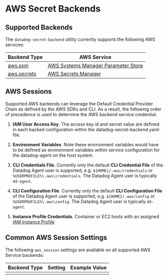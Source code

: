 # AWS Secret Backends

## Supported Backends

The `datadog-secret-backend` utility currently supports the following AWS services:

| Backend Type | AWS Service |
| --- | --- |
| [aws.ssm](ssm.md) | [AWS Systems Manager Parameter Store](https://docs.aws.amazon.com/systems-manager/latest/userguide/systems-manager-parameter-store.html) |
| [aws.secrets](secrets.md) | [AWS Secrets Manager](https://docs.aws.amazon.com/secretsmanager/latest/userguide/intro.html) |

## AWS Sessions

Supported AWS backends can leverage the Default Credential Provider Chain as defined by the AWS SDKs and CLI. As a result, the following order of precedence is used to determine the AWS backend service credential.

1. **IAM User Access Key**. The access key id and secret value are defined in each backed configuration within the datadog-secret-backend.yaml file.

2. **Environment Variables**. Note these environment variables would have to be defined as environment variables within service configuration for the datadog-agent on the host system.

3. **CLI Credentials File**. Currently only the default **CLI Credential File** of the Datadog Agent user is supported, e.g. `${HOME}/.aws/credentials` or `%USERPROFILE%\.aws\credentials`. The Datadog Agent user is typically `dd-agent`.

4. **CLI Configuration File**. Currently only the default **CLI Configuration File** of the Datadog Agent user is supported, e.g. `${HOME}/.aws/config` or `%USERPROFILE%\.aws\config`. The Datadog Agent user is typically `dd-agent`.

5. **Instance Profile Credentials**. Container or EC2 hosts with an assigned [IAM Instance Profile](https://docs.aws.amazon.com/IAM/latest/UserGuide/id_roles_use_switch-role-ec2.html)

## Common AWS Session Settings

The following `aws_session` settings are available on all supported AWS Service backends:

| Backend Type | Setting | Example Value |
| --- | --- | --- |
| | | 